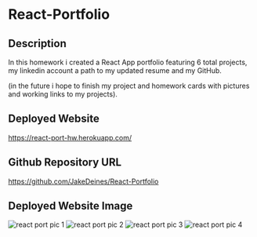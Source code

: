 # React-Portfolio



## Description
In this homework i created a React App portfolio featuring 6 total projects, my linkedin account a path to my updated resume and my GitHub.

(in the future i hope to finish my project and homework cards with pictures and working links to my projects).

## Deployed Website
https://react-port-hw.herokuapp.com/
## Github Repository URL
https://github.com/JakeDeines/React-Portfolio

## Deployed Website Image
![react port pic 1](https://user-images.githubusercontent.com/67669417/103852828-8f3b2580-5061-11eb-93d0-29ee862452f8.PNG)
![react port pic 2](https://user-images.githubusercontent.com/67669417/103852831-9104e900-5061-11eb-95b7-04adf416b4a8.PNG)
![react port pic 3](https://user-images.githubusercontent.com/67669417/103852835-93ffd980-5061-11eb-8817-afb5c0a37c3f.PNG)
![react port pic 4](https://user-images.githubusercontent.com/67669417/103852841-96623380-5061-11eb-8e9b-1e5e8282d122.PNG)

